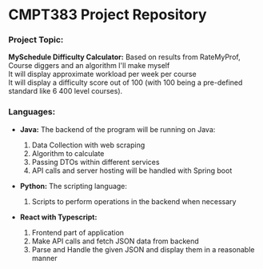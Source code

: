 # CMPT383 Project Repository

### **Project Topic:** 
**MySchedule Difficulty Calculator:**
Based on results from RateMyProf, Course diggers and an algorithm I'll make myself  
It will display approximate workload per week per course  
It will display a difficulty score out of 100 (with 100 being a pre-defined standard like 6 400 level courses).  

### **Languages:**

- **Java:** The backend of the program will be running on Java:
    1.  Data Collection with web scraping
    2. Algorithm to calculate
    3. Passing DTOs within different services
    4. API calls and server hosting will be handled with Spring boot
  
- **Python:** The scripting language:
    1. Scripts to perform operations in the backend when necessary
  
- **React with Typescript:**
    1. Frontend part of application
    2. Make API calls and fetch JSON data from backend
    3. Parse and Handle the given JSON and display them in a reasonable manner



